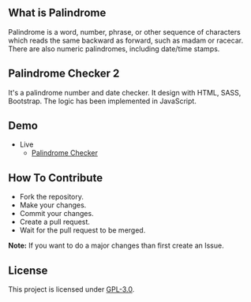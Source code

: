 ## What is Palindrome
Palindrome is a word, number, phrase, or other sequence of characters which reads the same backward as forward, such as madam or racecar. There are also numeric palindromes, including date/time stamps.

## Palindrome Checker 2
It's a palindrome number and date checker. It design with HTML, SASS, Bootstrap. The logic has been implemented in JavaScript.

## Demo
- Live
    - [Palindrome Checker](https://mrhrifat.github.io/palindrome-checker-2)

## How To Contribute
- Fork the repository.
- Make your changes.
- Commit your changes.
- Create a pull request.
- Wait for the pull request to be merged.

**Note:** If you want to do a major changes than first create an Issue.

## License
This project is licensed under [GPL-3.0](https://github.com/mrhrifat/palindrome-checker-2/blob/master/LICENSE.md).